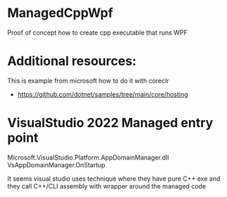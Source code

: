 # ManagedCppWpf
Proof of concept how to create cpp executable that runs WPF

# Additional resources: 
This is example from microsoft how to do it with coreclr
- https://github.com/dotnet/samples/tree/main/core/hosting

# VisualStudio 2022 Managed entry point
Microsoft.VisualStudio.Platform.AppDomainManager.dll
VsAppDomainManager.OnStartup

It seems visual studio uses technique where they have pure C++ exe and they call C++/CLI assembly with wrapper around the managed code
